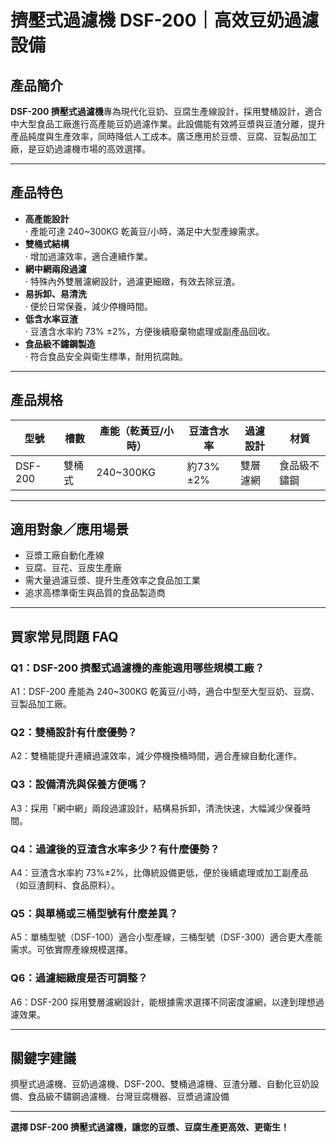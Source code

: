 # 擠壓式過濾機 DSF-200｜高效豆奶過濾設備

## 產品簡介

**DSF-200 擠壓式過濾機**專為現代化豆奶、豆腐生產線設計，採用雙桶設計，適合中大型食品工廠進行高產能豆奶過濾作業。此設備能有效將豆漿與豆渣分離，提升產品純度與生產效率，同時降低人工成本。廣泛應用於豆漿、豆腐、豆製品加工廠，是豆奶過濾機市場的高效選擇。

---

## 產品特色

- **高產能設計**  
  ‧ 產能可達 240~300KG 乾黃豆/小時，滿足中大型產線需求。
- **雙桶式結構**  
  ‧ 增加過濾效率，適合連續作業。
- **網中網兩段過濾**  
  ‧ 特殊內外雙層濾網設計，過濾更細緻，有效去除豆渣。
- **易拆卸、易清洗**  
  ‧ 便於日常保養，減少停機時間。
- **低含水率豆渣**  
  ‧ 豆渣含水率約 73% ±2%，方便後續廢棄物處理或副產品回收。
- **食品級不鏽鋼製造**  
  ‧ 符合食品安全與衛生標準，耐用抗腐蝕。

---

## 產品規格

| 型號      | 槽數    | 產能（乾黃豆/小時） | 豆渣含水率   | 過濾設計   | 材質         |
|-----------|--------|----------------------|--------------|------------|--------------|
| DSF-200   | 雙桶式 | 240~300KG           | 約73%±2%     | 雙層濾網    | 食品級不鏽鋼  |

---

## 適用對象／應用場景

- 豆漿工廠自動化產線
- 豆腐、豆花、豆皮生產廠
- 需大量過濾豆漿、提升生產效率之食品加工業
- 追求高標準衛生與品質的食品製造商

---

## 買家常見問題 FAQ

### Q1：DSF-200 擠壓式過濾機的產能適用哪些規模工廠？
A1：DSF-200 產能為 240~300KG 乾黃豆/小時，適合中型至大型豆奶、豆腐、豆製品加工廠。

### Q2：雙桶設計有什麼優勢？
A2：雙桶能提升連續過濾效率，減少停機換桶時間，適合產線自動化運作。

### Q3：設備清洗與保養方便嗎？
A3：採用「網中網」兩段過濾設計，結構易拆卸，清洗快速，大幅減少保養時間。

### Q4：過濾後的豆渣含水率多少？有什麼優勢？
A4：豆渣含水率約 73%±2%，比傳統設備更低，便於後續處理或加工副產品（如豆渣飼料、食品原料）。

### Q5：與單桶或三桶型號有什麼差異？
A5：單桶型號（DSF-100）適合小型產線，三桶型號（DSF-300）適合更大產能需求。可依實際產線規模選擇。

### Q6：過濾細緻度是否可調整？
A6：DSF-200 採用雙層濾網設計，能根據需求選擇不同密度濾網，以達到理想過濾效果。

---

## 關鍵字建議

擠壓式過濾機、豆奶過濾機、DSF-200、雙桶過濾機、豆渣分離、自動化豆奶設備、食品級不鏽鋼過濾機、台灣豆腐機器、豆漿過濾設備

---

**選擇 DSF-200 擠壓式過濾機，讓您的豆漿、豆腐生產更高效、更衛生！**
